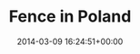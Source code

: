 ---
title:		"Fence in Poland"
type:		"photos"
mediatype:		"upload"
location:		"Swinoujscie, Poland"
date:		"2014-03-09 16:24:51+00:00"
album:		"experimental"
filename:		"fence-poland.md"
series:		"poland"
cl_public_id:		"experimental/fence-poland"
cl_version:		1497004536
format:		"tiff"
bytes:		3527752
width:		2158
height:		1440
colours:
- "#D3C4B0"
- "#C1C5B0"
- "#857B6D"
- "#B5C5B6"
- "#868976"
- "#7A897C"
- "#7B6C53"
- "#84AACC"
- "#3E3B35"
- "#3F3625"
- "#D2B896"
- "#5E6674"
- "#34343A"
- "#765F4E"
- "#C8A68D"
exposure_mode:		"Auto"
program:		"Aperture-priority AE"
aperture:		"1.4"
focal_length:		"50.0 mm"
iso:		"200"
shutter_speed:		"1/8000"
metering:		"Multi-segment"
flash:		"Off, Did not fire"
white_balance:		"Custom"
colour_temp:		"4900"
has_crop:		"false"
orientation:		"Horizontal (normal)"
camera_model:		"NIKON D800"
lens_info:		"Nikon Nikkor 50mm f/1.4"
artist:		"No artist info"
x_resolution:		"300"
y_resolution:		"300"
---